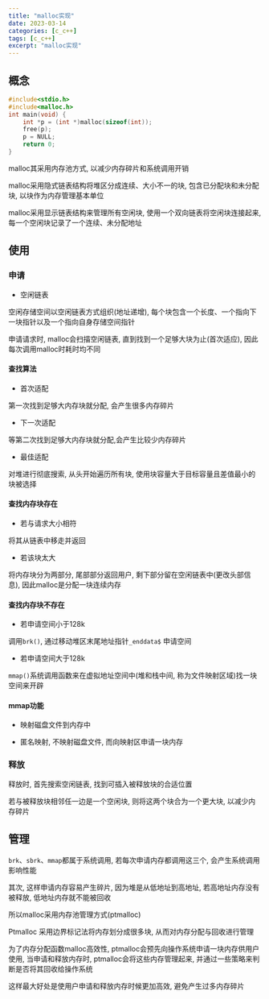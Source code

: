 ```yaml
---
title: "malloc实现"
date: 2023-03-14
categories: [c_c++]
tags: [c_c++]
excerpt: "malloc实现"
---
```


## 概念

```c
#include<stdio.h>
#include<malloc.h>
int main(void) {
    int *p = (int *)malloc(sizeof(int));
    free(p);
    p = NULL;
    return 0;
}
```

malloc其采用内存池方式, 以减少内存碎片和系统调用开销

malloc采用隐式链表结构将堆区分成连续、大小不一的块, 包含已分配块和未分配块, 以块作为内存管理基本单位

malloc采用显示链表结构来管理所有空闲块, 使用一个双向链表将空闲块连接起来, 每一个空闲块记录了一个连续、未分配地址

## 使用

### 申请

- 空闲链表

空闲存储空间以空闲链表方式组织(地址递增), 每个块包含一个长度、一个指向下一块指针以及一个指向自身存储空间指针

申请请求时, malloc会扫描空闲链表, 直到找到一个足够大块为止(首次适应), 因此每次调用malloc时耗时均不同

#### 查找算法

- 首次适配

第一次找到足够大内存块就分配, 会产生很多内存碎片

- 下一次适配

等第二次找到足够大内存块就分配,会产生比较少内存碎片

- 最佳适配

对堆进行彻底搜索, 从头开始遍历所有块, 使用块容量大于目标容量且差值最小的块被选择

#### 查找内存块存在

- 若与请求大小相符

将其从链表中移走并返回

- 若该块太大

将内存块分为两部分, 尾部部分返回用户, 剩下部分留在空闲链表中(更改头部信息), 因此malloc是分配一块连续内存

#### 查找内存块不存在

- 若申请空间小于128k

调用`brk()`, 通过移动堆区末尾地址指针`_enddata$` 申请空间

- 若申请空间大于128k

`mmap()`系统调用函数来在虚拟地址空间中(堆和栈中间, 称为文件映射区域)找一块空间来开辟

#### mmap功能

- 映射磁盘文件到内存中

- 匿名映射, 不映射磁盘文件, 而向映射区申请一块内存

### 释放

释放时, 首先搜索空闲链表, 找到可插入被释放块的合适位置

若与被释放块相邻任一边是一个空闲块, 则将这两个块合为一个更大块, 以减少内存碎片

## 管理

`brk`、`sbrk`、`mmap`都属于系统调用, 若每次申请内存都调用这三个, 会产生系统调用影响性能

其次, 这样申请内存容易产生碎片, 因为堆是从低地址到高地址, 若高地址内存没有被释放, 低地址内存就不能被回收

所以malloc采用内存池管理方式(ptmalloc)

Ptmalloc 采用边界标记法将内存划分成很多块, 从而对内存分配与回收进行管理

为了内存分配函数malloc高效性, ptmalloc会预先向操作系统申请一块内存供用户使用, 当申请和释放内存时, ptmalloc会将这些内存管理起来, 并通过一些策略来判断是否将其回收给操作系统 

这样最大好处是使用户申请和释放内存时候更加高效, 避免产生过多内存碎片
